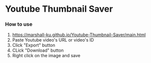 # Youtube Thumbnail Saver

### How to use

1. https://marshall-ku.github.io/Youtube-Thumbnail-Saver/main.html
2. Paste Youtube video's URL or video's ID
3. Click "Export" button
4. CLick "Download" button
5. Right click on the image and save

